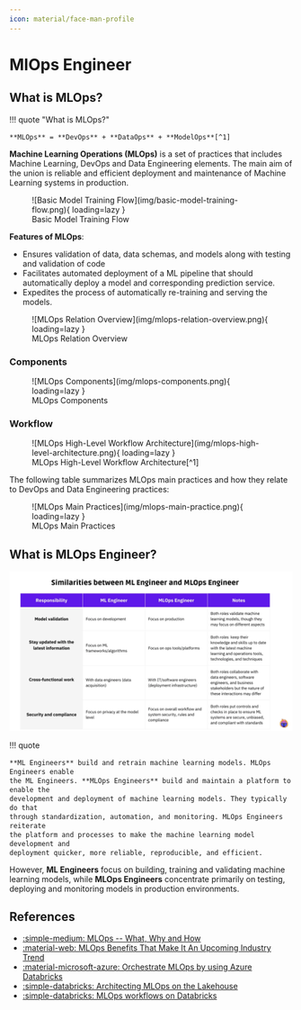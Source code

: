 ```yaml
---
icon: material/face-man-profile
---
```


# MlOps Engineer

## What is MLOps?

!!! quote "What is MLOps?"

    **MLOps** = **DevOps** + **DataOps** + **ModelOps**[^1]

**Machine Learning Operations (MLOps)** is a set of practices that includes Machine Learning,
DevOps and Data Engineering elements. The main aim of the union is reliable and
efficient deployment and maintenance of Machine Learning systems in production.

<figure markdown="span">
  ![Basic Model Training Flow](img/basic-model-training-flow.png){ loading=lazy }
  <figcaption>Basic Model Training Flow</figcaption>
</figure>

**Features of MLOps**:

-   Ensures validation of data, data schemas, and models along with testing and
    validation of code
-   Facilitates automated deployment of a ML pipeline that should automatically
    deploy a model and corresponding prediction service.
-   Expedites the process of automatically re-training and serving the models.

<figure markdown="span">
  ![MLOps Relation Overview](img/mlops-relation-overview.png){ loading=lazy }
  <figcaption>MLOps Relation Overview</figcaption>
</figure>

### Components

<figure markdown="span">
  ![MLOps Components](img/mlops-components.png){ loading=lazy }
  <figcaption>MLOps Components</figcaption>
</figure>

### Workflow

<figure markdown="span">
  ![MLOps High-Level Workflow Architecture](img/mlops-high-level-architecture.png){ loading=lazy }
  <figcaption>MLOps High-Level Workflow Architecture[^1]</figcaption>
</figure>

The following table summarizes MLOps main practices and how they relate to DevOps
and Data Engineering practices:

<figure markdown="span">
  ![MLOps Main Practices](img/mlops-main-practice.png){ loading=lazy }
  <figcaption>MLOps Main Practices</figcaption>
</figure>

## What is MLOps Engineer?

![Compare ML Engineer and MLOps Engineer](img/compare-ml-mlops-engineer.png)

!!! quote

    **ML Engineers** build and retrain machine learning models. MLOps Engineers enable
    the ML Engineers. **MLOps Engineers** build and maintain a platform to enable the
    development and deployment of machine learning models. They typically do that
    through standardization, automation, and monitoring. MLOps Engineers reiterate
    the platform and processes to make the machine learning model development and
    deployment quicker, more reliable, reproducible, and efficient.

However, **ML Engineers** focus on building, training and validating machine learning
models, while **MLOps Engineers** concentrate primarily on testing, deploying and
monitoring models in production environments.

## References

- [:simple-medium: MLOps -- What, Why and How](https://medium.com/@anup0999/mlops-what-why-and-how-7c1e0eb39ca1)
- [:material-web: MLOps Benefits That Make It An Upcoming Industry Trend](https://geniusee.com/single-blog/mlops-practices-and-its-benefits)
- [:material-microsoft-azure: Orchestrate MLOps by using Azure Databricks](https://learn.microsoft.com/en-us/azure/architecture/ai-ml/idea/orchestrate-mlops-azure-databricks)
- [:simple-databricks: Architecting MLOps on the Lakehouse](https://www.databricks.com/blog/2022/06/22/architecting-mlops-on-the-lakehouse.html)
- [:simple-databricks: MLOps workflows on Databricks](https://docs.databricks.com/en/machine-learning/mlops/mlops-workflow.html#mlops-workflows-on-databricks)

[^1]: [:simple-databricks: Architecting MLOps on the Lakehouse](https://www.databricks.com/blog/2022/06/22/architecting-mlops-on-the-lakehouse.html)
